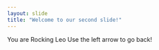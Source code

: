 ```yaml
---
layout: slide
title: "Welcome to our second slide!"
---
```

You are Rocking Leo
Use the left arrow to go back!
